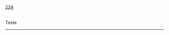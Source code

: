 [224](https://github.com/guilhermeprokisch/ideias/issues/224) 
###### 

Teste



-------------------------------------------------------------------------------

